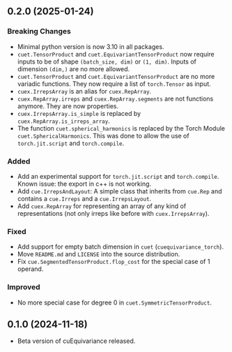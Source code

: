 ## 0.2.0 (2025-01-24)

### Breaking Changes

- Minimal python version is now 3.10 in all packages.
- `cuet.TensorProduct` and `cuet.EquivariantTensorProduct` now require inputs to be of shape `(batch_size, dim)` or `(1, dim)`. Inputs of dimension `(dim,)` are no more allowed.
- `cuet.TensorProduct` and `cuet.EquivariantTensorProduct` are no more variadic functions. They now require a list of `torch.Tensor` as input.
- `cuex.IrrepsArray` is an alias for `cuex.RepArray`.
- `cuex.RepArray.irreps` and `cuex.RepArray.segments` are not functions anymore. They are now properties.
- `cuex.IrrepsArray.is_simple` is replaced by `cuex.RepArray.is_irreps_array`.
- The function `cuet.spherical_harmonics` is replaced by the Torch Module `cuet.SphericalHarmonics`. This was done to allow the use of `torch.jit.script` and `torch.compile`.

### Added

- Add an experimental support for `torch.jit.script` and `torch.compile`. Known issue: the export in c++ is not working.
- Add `cue.IrrepsAndLayout`: A simple class that inherits from `cue.Rep` and contains a `cue.Irreps` and a `cue.IrrepsLayout`.
- Add `cuex.RepArray` for representing an array of any kind of representations (not only irreps like before with `cuex.IrrepsArray`).

### Fixed

- Add support for empty batch dimension in `cuet` (`cuequivariance_torch`).
- Move `README.md` and `LICENSE` into the source distribution.
- Fix `cue.SegmentedTensorProduct.flop_cost` for the special case of 1 operand.

### Improved

- No more special case for degree 0 in `cuet.SymmetricTensorProduct`.

## 0.1.0 (2024-11-18)

- Beta version of cuEquivariance released.
